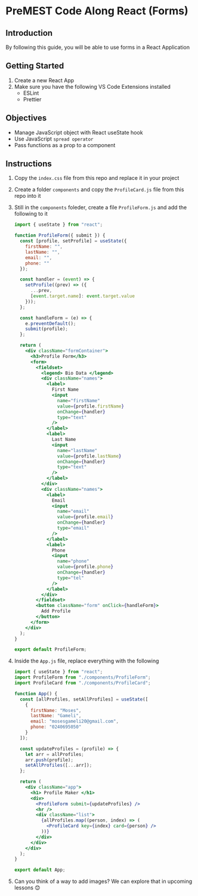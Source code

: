 # PreMEST Code Along React (Forms)

## Introduction

By following this guide, you will be able to use forms in a React Application

## Getting Started

1. Create a new React App
2. Make sure you have the following VS Code Extensions installed
   - ESLint
   - Prettier

## Objectives

- Manage JavaScript object with React useState hook
- Use JavaScript `spread operator`
- Pass functions as a prop to a component

## Instructions

1. Copy the `index.css` file from this repo and replace it in your project
2. Create a folder `components` and copy the `ProfileCard.js` file from this repo into it
3. Still in the `components` foleder, create a file `ProfileForm.js` and add the following to it

   ```jsx
   import { useState } from "react";

   function ProfileForm({ submit }) {
     const [profile, setProfile] = useState({
       firstName: "",
       lastName: "",
       email: "",
       phone: ""
     });

     const handler = (event) => {
       setProfile((prev) => ({
         ...prev,
         [event.target.name]: event.target.value
       }));
     };

     const handleForm = (e) => {
       e.preventDefault();
       submit(profile);
     };

     return (
       <div className="formContainer">
         <h3>Profile Form</h3>
         <form>
           <fieldset>
             <legend> Bio Data </legend>
             <div className="names">
               <label>
                 First Name
                 <input
                   name="firstName"
                   value={profile.firstName}
                   onChange={handler}
                   type="text"
                 />
               </label>
               <label>
                 Last Name
                 <input
                   name="lastName"
                   value={profile.lastName}
                   onChange={handler}
                   type="text"
                 />
               </label>
             </div>
             <div className="names">
               <label>
                 Email
                 <input
                   name="email"
                   value={profile.email}
                   onChange={handler}
                   type="email"
                 />
               </label>
               <label>
                 Phone
                 <input
                   name="phone"
                   value={profile.phone}
                   onChange={handler}
                   type="tel"
                 />
               </label>
             </div>
           </fieldset>
           <button className="form" onClick={handleForm}>
             Add Profile
           </button>
         </form>
       </div>
     );
   }

   export default ProfileForm;
   ```

4. Inside the `App.js` file, replace everything with the following

   ```jsx
   import { useState } from "react";
   import ProfileForm from "./components/ProfileForm";
   import ProfileCard from "./components/ProfileCard";

   function App() {
     const [allProfiles, setAllProfiles] = useState([
       {
         firstName: "Moses",
         lastName: "Gameli",
         email: "mosesgameli20@gmail.com",
         phone: "0240695050"
       }
     ]);

     const updateProfiles = (profile) => {
       let arr = allProfiles;
       arr.push(profile);
       setAllProfiles([...arr]);
     };

     return (
       <div className="app">
         <h1> Profile Maker </h1>
         <div>
           <ProfileForm submit={updateProfiles} />
           <hr />
           <div className="list">
             {allProfiles.map((person, index) => (
               <ProfileCard key={index} card={person} />
             ))}
           </div>
         </div>
       </div>
     );
   }

   export default App;
   ```

5. Can you think of a way to add images? We can explore that in upcoming lessons 😊
